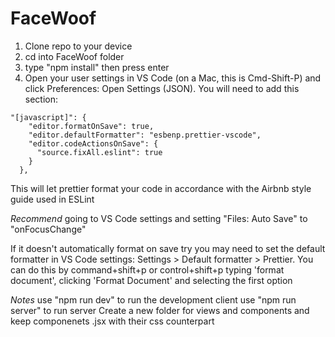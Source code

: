 # FaceWoof


1. Clone repo to your device
2. cd into FaceWoof folder
3. type "npm install" then press enter
4. Open your user settings in VS Code (on a Mac, this is Cmd-Shift-P) and click Preferences: Open Settings (JSON). You will need to add this section:

```
"[javascript]": {
    "editor.formatOnSave": true,
    "editor.defaultFormatter": "esbenp.prettier-vscode",
    "editor.codeActionsOnSave": {
      "source.fixAll.eslint": true
    }
  },
```

This will let prettier format your code in accordance with the Airbnb style guide used in ESLint

*Recommend* going to VS Code settings and setting "Files: Auto Save" to "onFocusChange"

If it doesn't automatically format on save try you may need to set the default formatter in VS Code settings: Settings > Default formatter > Prettier. You can do this by command+shift+p or control+shift+p typing 'format document', clicking 'Format Document' and selecting the first option

*Notes*
use "npm run dev" to run the development client
use "npm run server" to run server
Create a new folder for views and components and keep componenets .jsx with their css counterpart
